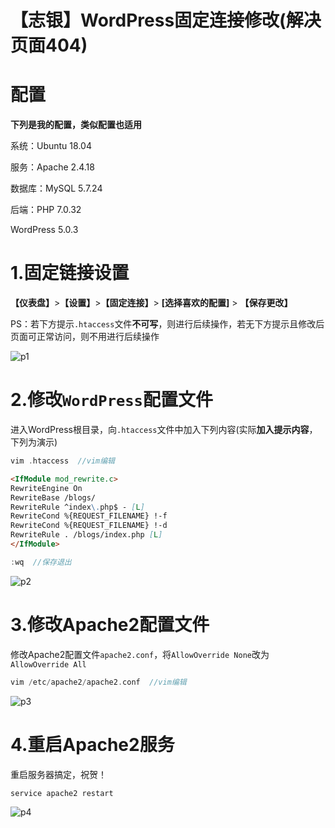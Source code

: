 # 【志银】WordPress固定连接修改(解决页面404)

# 配置

**下列是我的配置，类似配置也适用**

系统：Ubuntu 18.04

服务：Apache 2.4.18

数据库：MySQL 5.7.24

后端：PHP 7.0.32

WordPress 5.0.3

# 1.固定链接设置

**【仪表盘】**>**【设置】**>**【固定连接】**> **[选择喜欢的配置]** > **【保存更改】**

PS：若下方提示`.htaccess`文件**不可写**，则进行后续操作，若无下方提示且修改后页面可正常访问，则不用进行后续操作

![p1](./image/p1.png)

# 2.修改`WordPress`配置文件

进入WordPress根目录，向`.htaccess`文件中加入下列内容(实际**加入提示内容**，下列为演示)

```c++
vim .htaccess  //vim编辑
```

```markdown
<IfModule mod_rewrite.c>
RewriteEngine On
RewriteBase /blogs/
RewriteRule ^index\.php$ - [L]
RewriteCond %{REQUEST_FILENAME} !-f
RewriteCond %{REQUEST_FILENAME} !-d
RewriteRule . /blogs/index.php [L]
</IfModule>
```

```c++
:wq  //保存退出
```

![p2](./image/p2.png)

# 3.修改Apache2配置文件

修改Apache2配置文件`apache2.conf`，将`AllowOverride None`改为`AllowOverride All`

```c++
vim /etc/apache2/apache2.conf  //vim编辑
```

![p3](./image/p3.png)

# 4.重启Apache2服务

重启服务器搞定，祝贺！

```markdown
service apache2 restart
```

![p4](./image/p4.png)